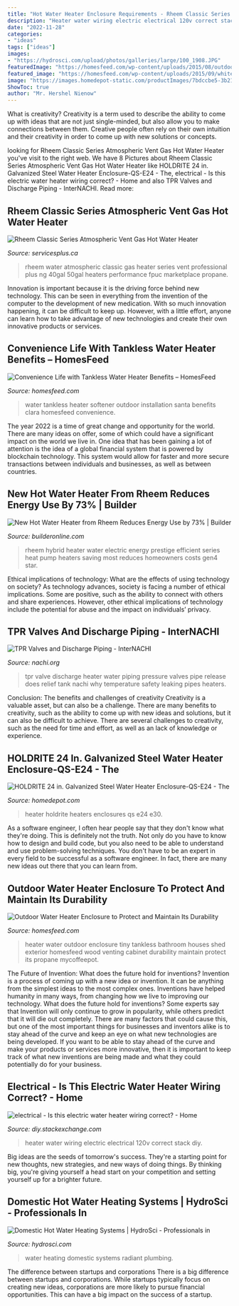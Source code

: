```yaml
---
title: "Hot Water Heater Enclosure Requirements - Rheem Classic Series Atmospheric Vent Gas Hot Water Heater"
description: "Heater water wiring electric electrical 120v correct stack diy"
date: "2022-11-28"
categories:
- "ideas"
tags: ["ideas"]
images:
- "https://hydrosci.com/upload/photos/galleries/large/100_1908.JPG"
featuredImage: "https://homesfeed.com/wp-content/uploads/2015/08/outdoor-water-heater-enclosure-and-outdoor-water-heater-enclosure-plans-in-wooden-material-with-two-doors.jpg"
featured_image: "https://homesfeed.com/wp-content/uploads/2015/09/white-tankless-water-heater-outdoor-installation-backyard-garden-installation-gardening-flower.jpg"
image: "https://images.homedepot-static.com/productImages/7bdccbe5-3b21-47a7-a1d6-3feaa1629eba/svn/holdrite-water-heater-accessories-qs-e24-64_1000.jpg"
ShowToc: true
author: "Mr. Hershel Nienow"
---
```



What is creativity?
Creativity is a term used to describe the ability to come up with ideas that are not just single-minded, but also allow you to make connections between them. Creative people often rely on their own intuition and their creativity in order to come up with new solutions or concepts.

	

		
looking for Rheem Classic Series Atmospheric Vent Gas Hot Water Heater you've visit to the right web. We have 8 Pictures about Rheem Classic Series Atmospheric Vent Gas Hot Water Heater like HOLDRITE 24 in. Galvanized Steel Water Heater Enclosure-QS-E24 - The, electrical - Is this electric water heater wiring correct? - Home and also TPR Valves and Discharge Piping - InterNACHI. Read more:
		
    
## Rheem Classic Series Atmospheric Vent Gas Hot Water Heater

<img loading=lazy src="https://servicesplus.ca/wp-content/uploads/2014/04/Rheem-Classic-Series-Atmospheric-Vent-Gas-Hot-Water-Heater.png" onerror="this.onerror=null;this.src='https://tse2.mm.bing.net/th?id=OIP.qqFrsqu3CeLYB4bDt4V6owAAAA&amp;pid=15.1';" alt="Rheem Classic Series Atmospheric Vent Gas Hot Water Heater">

_Source: servicesplus.ca_

>rheem water atmospheric classic gas heater series vent professional plus ng 40gal 50gal heaters performance fpuc marketplace propane. 

	

Innovation is important because it is the driving force behind new technology. This can be seen in everything from the invention of the computer to the development of new medication. With so much innovation happening, it can be difficult to keep up. However, with a little effort, anyone can learn how to take advantage of new technologies and create their own innovative products or services.

    
## Convenience Life With Tankless Water Heater Benefits – HomesFeed

<img loading=lazy src="https://homesfeed.com/wp-content/uploads/2015/09/white-tankless-water-heater-outdoor-installation-backyard-garden-installation-gardening-flower.jpg" onerror="this.onerror=null;this.src='https://tse2.mm.bing.net/th?id=OIP.sx2HWYQPU8b3L51qutINIgHaFj&amp;pid=15.1';" alt="Convenience Life with Tankless Water Heater Benefits – HomesFeed">

_Source: homesfeed.com_

>water tankless heater softener outdoor installation santa benefits clara homesfeed convenience. 

	

The year 2022 is a time of great change and opportunity for the world. There are many ideas on offer, some of which could have a significant impact on the world we live in. One idea that has been gaining a lot of attention is the idea of a global financial system that is powered by blockchain technology. This system would allow for faster and more secure transactions between individuals and businesses, as well as between countries.

    
## New Hot Water Heater From Rheem Reduces Energy Use By 73% | Builder

<img loading=lazy src="https://cdnassets.hw.net/cb/e6/d4e4359c4bc5be7337af8686b714/rheem-professional-hybrid-gen4-heat-pump-00000.png" onerror="this.onerror=null;this.src='https://tse3.mm.bing.net/th?id=OIP.0aC26Xx287W18ezPAbjuEAHaNK&amp;pid=15.1';" alt="New Hot Water Heater from Rheem Reduces Energy Use by 73% | Builder">

_Source: builderonline.com_

>rheem hybrid heater water electric energy prestige efficient series heat pump heaters saving most reduces homeowners costs gen4 star. 

	

Ethical implications of technology: What are the effects of using technology on society?
As technology advances, society is facing a number of ethical implications. Some are positive, such as the ability to connect with others and share experiences. However, other ethical implications of technology include the potential for abuse and the impact on individuals’ privacy.

    
## TPR Valves And Discharge Piping - InterNACHI

<img loading=lazy src="https://d12m281ylf13f0.cloudfront.net/images08/tpr-valve-discharge-pipe-inspect.jpg" onerror="this.onerror=null;this.src='https://tse3.mm.bing.net/th?id=OIP.HSgylg0YL5hJJ1ZvUHiK3gHaNM&amp;pid=15.1';" alt="TPR Valves and Discharge Piping - InterNACHI">

_Source: nachi.org_

>tpr valve discharge heater water piping pressure valves pipe release does relief tank nachi why temperature safety leaking pipes heaters. 

	

Conclusion: The benefits and challenges of creativity
Creativity is a valuable asset, but can also be a challenge. There are many benefits to creativity, such as the ability to come up with new ideas and solutions, but it can also be difficult to achieve. There are several challenges to creativity, such as the need for time and effort, as well as an lack of knowledge or experience.

    
## HOLDRITE 24 In. Galvanized Steel Water Heater Enclosure-QS-E24 - The

<img loading=lazy src="https://images.homedepot-static.com/productImages/7bdccbe5-3b21-47a7-a1d6-3feaa1629eba/svn/holdrite-water-heater-accessories-qs-e24-64_1000.jpg" onerror="this.onerror=null;this.src='https://tse3.mm.bing.net/th?id=OIP.l_9leqx4E2cK26gAfo4iyAHaHa&amp;pid=15.1';" alt="HOLDRITE 24 in. Galvanized Steel Water Heater Enclosure-QS-E24 - The">

_Source: homedepot.com_

>heater holdrite heaters enclosures qs e24 e30. 

	

As a software engineer, I often hear people say that they don't know what they're doing. This is definitely not the truth. Not only do you have to know how to design and build code, but you also need to be able to understand and use problem-solving techniques. You don't have to be an expert in every field to be successful as a software engineer. In fact, there are many new ideas out there that you can learn from.

    
## Outdoor Water Heater Enclosure To Protect And Maintain Its Durability

<img loading=lazy src="https://homesfeed.com/wp-content/uploads/2015/08/outdoor-water-heater-enclosure-and-outdoor-water-heater-enclosure-plans-in-wooden-material-with-two-doors.jpg" onerror="this.onerror=null;this.src='https://tse3.mm.bing.net/th?id=OIP.cN1acgxyVT_CccIccEyzvAHaJ3&amp;pid=15.1';" alt="Outdoor Water Heater Enclosure to Protect and Maintain Its Durability">

_Source: homesfeed.com_

>heater water outdoor enclosure tiny tankless bathroom houses shed exterior homesfeed wood venting cabinet durability maintain protect its propane mycoffeepot. 

	

The Future of Invention: What does the future hold for inventions?
Invention is a process of coming up with a new idea or invention. It can be anything from the simplest ideas to the most complex ones. Inventions have helped humanity in many ways, from changing how we live to improving our technology. What does the future hold for inventions? Some experts say that Invention will only continue to grow in popularity, while others predict that it will die out completely. There are many factors that could cause this, but one of the most important things for businesses and inventors alike is to stay ahead of the curve and keep an eye on what new technologies are being developed. If you want to be able to stay ahead of the curve and make your products or services more innovative, then it is important to keep track of what new inventions are being made and what they could potentially do for your business.

    
## Electrical - Is This Electric Water Heater Wiring Correct? - Home

<img loading=lazy src="https://i.stack.imgur.com/fBkbBl.jpg" onerror="this.onerror=null;this.src='https://tse1.mm.bing.net/th?id=OIP.i5qEGKGtPErbObMx1v-iVAAAAA&amp;pid=15.1';" alt="electrical - Is this electric water heater wiring correct? - Home">

_Source: diy.stackexchange.com_

>heater water wiring electric electrical 120v correct stack diy. 

	

Big ideas are the seeds of tomorrow's success. They're a starting point for new thoughts, new strategies, and new ways of doing things. By thinking big, you're giving yourself a head start on your competition and setting yourself up for a brighter future.

    
## Domestic Hot Water Heating Systems | HydroSci - Professionals In

<img loading=lazy src="https://hydrosci.com/upload/photos/galleries/large/100_1908.JPG" onerror="this.onerror=null;this.src='https://tse1.mm.bing.net/th?id=OIP.T2L9Ya1ldmAGfMyEdIvbDgHaJ3&amp;pid=15.1';" alt="Domestic Hot Water Heating Systems | HydroSci - Professionals in">

_Source: hydrosci.com_

>water heating domestic systems radiant plumbing. 

	

The difference between startups and corporations
There is a big difference between startups and corporations. While startups typically focus on creating new ideas, corporations are more likely to pursue financial opportunities. This can have a big impact on the success of a startup.


